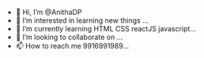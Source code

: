 - 👋 Hi, I’m @AnithaDP
- 👀 I’m interested in learning new things ...
- 🌱 I’m currently learning HTML CSS reactJS javascript...
- 💞️ I’m looking to collaborate on ...
- 📫 How to reach me  9916991989...

<!---
AnithaDP/AnithaDP is a ✨ special ✨ repository because its `README.md` (this file) appears on your GitHub profile.
You can click the Preview link to take a look at your changes.
--->
